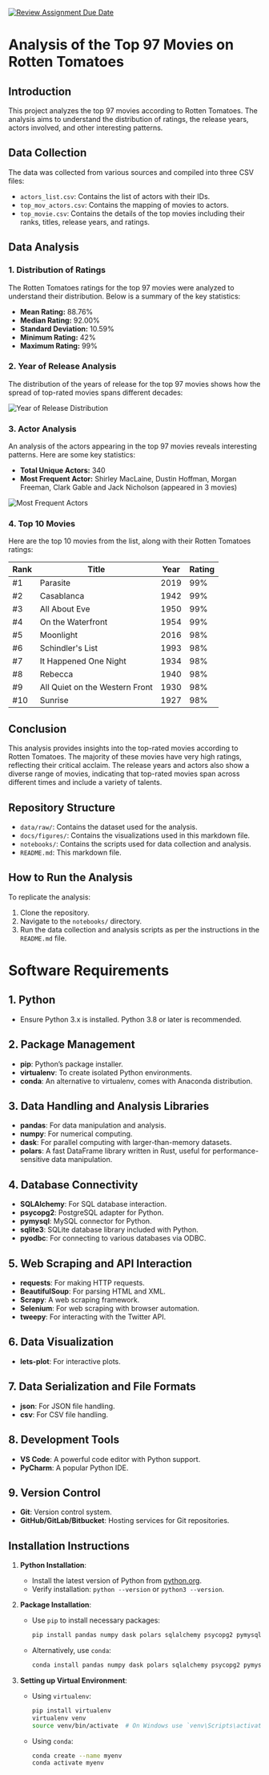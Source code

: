 [![Review Assignment Due Date](https://classroom.github.com/assets/deadline-readme-button-22041afd0340ce965d47ae6ef1cefeee28c7c493a6346c4f15d667ab976d596c.svg)](https://classroom.github.com/a/VaFOWmpj)


# Analysis of the Top 97 Movies on Rotten Tomatoes

## Introduction

This project analyzes the top 97 movies according to Rotten Tomatoes. The analysis aims to understand the distribution of ratings, the release years, actors involved, and other interesting patterns.

## Data Collection

The data was collected from various sources and compiled into three CSV files:
- `actors_list.csv`: Contains the list of actors with their IDs.
- `top_mov_actors.csv`: Contains the mapping of movies to actors.
- `top_movie.csv`: Contains the details of the top movies including their ranks, titles, release years, and ratings.

## Data Analysis

### 1. Distribution of Ratings

The Rotten Tomatoes ratings for the top 97 movies were analyzed to understand their distribution. Below is a summary of the key statistics:

- **Mean Rating:** 88.76%
- **Median Rating:** 92.00%
- **Standard Deviation:** 10.59%
- **Minimum Rating:** 42%
- **Maximum Rating:** 99%

### 2. Year of Release Analysis

The distribution of the years of release for the top 97 movies shows how the spread of top-rated movies spans different decades:

![Year of Release Distribution](docs/figures/year_wise_number_of_movies_released_bar_chart.png)

### 3. Actor Analysis

An analysis of the actors appearing in the top 97 movies reveals interesting patterns. Here are some key statistics:

- **Total Unique Actors:** 340
- **Most Frequent Actor:** Shirley MacLaine, Dustin Hoffman, Morgan Freeman, Clark Gable and Jack Nicholson (appeared in 3 movies)

![Most Frequent Actors](docs/figures/Most_Frequent_Actors.png)

### 4. Top 10 Movies

Here are the top 10 movies from the list, along with their Rotten Tomatoes ratings:

| Rank | Title                          | Year | Rating |
|------|--------------------------------|------|--------|
| #1   | Parasite                       | 2019 | 99%    |
| #2   | Casablanca                     | 1942 | 99%    |
| #3   | All About Eve                  | 1950 | 99%    |
| #4   | On the Waterfront              | 1954 | 99%    |
| #5   | Moonlight                      | 2016 | 98%    |
| #6   | Schindler's List               | 1993 | 98%    |
| #7   | It Happened One Night          | 1934 | 98%    |
| #8   | Rebecca                        | 1940 | 98%    |
| #9   | All Quiet on the Western Front | 1930 | 98%    |
| #10  | Sunrise                        | 1927 | 98%    |

## Conclusion

This analysis provides insights into the top-rated movies according to Rotten Tomatoes. The majority of these movies have very high ratings, reflecting their critical acclaim. The release years and actors also show a diverse range of movies, indicating that top-rated movies span across different times and include a variety of talents.

## Repository Structure

- `data/raw/`: Contains the dataset used for the analysis.
- `docs/figures/`: Contains the visualizations used in this markdown file.
- `notebooks/`: Contains the scripts used for data collection and analysis.
- `README.md`: This markdown file.

## How to Run the Analysis

To replicate the analysis:
1. Clone the repository.
2. Navigate to the `notebooks/` directory.
3. Run the data collection and analysis scripts as per the instructions in the `README.md` file.


# Software Requirements

## 1. Python
- Ensure Python 3.x is installed. Python 3.8 or later is recommended.

## 2. Package Management
- **pip**: Python’s package installer.
- **virtualenv**: To create isolated Python environments.
- **conda**: An alternative to virtualenv, comes with Anaconda distribution.

## 3. Data Handling and Analysis Libraries
- **pandas**: For data manipulation and analysis.
- **numpy**: For numerical computing.
- **dask**: For parallel computing with larger-than-memory datasets.
- **polars**: A fast DataFrame library written in Rust, useful for performance-sensitive data manipulation.

## 4. Database Connectivity
- **SQLAlchemy**: For SQL database interaction.
- **psycopg2**: PostgreSQL adapter for Python.
- **pymysql**: MySQL connector for Python.
- **sqlite3**: SQLite database library included with Python.
- **pyodbc**: For connecting to various databases via ODBC.

## 5. Web Scraping and API Interaction
- **requests**: For making HTTP requests.
- **BeautifulSoup**: For parsing HTML and XML.
- **Scrapy**: A web scraping framework.
- **Selenium**: For web scraping with browser automation.
- **tweepy**: For interacting with the Twitter API.

## 6. Data Visualization
- **lets-plot**: For interactive plots.

## 7. Data Serialization and File Formats
- **json**: For JSON file handling.
- **csv**: For CSV file handling.

## 8. Development Tools
- **VS Code**: A powerful code editor with Python support.
- **PyCharm**: A popular Python IDE.

## 9. Version Control
- **Git**: Version control system.
- **GitHub/GitLab/Bitbucket**: Hosting services for Git repositories.

## Installation Instructions
1. **Python Installation**:
    - Install the latest version of Python from [python.org](https://www.python.org/).
    - Verify installation: `python --version` or `python3 --version`.

2. **Package Installation**:
    - Use `pip` to install necessary packages:
      ```bash
      pip install pandas numpy dask polars sqlalchemy psycopg2 pymysql requests beautifulsoup4 scrapy selenium tweepy pyspark matplotlib seaborn plotly bokeh pyarrow fastparquet h5py airflow luigi prefect jupyterlab
      ```
    - Alternatively, use `conda`:
      ```bash
      conda install pandas numpy dask polars sqlalchemy psycopg2 pymysql requests beautifulsoup4 scrapy selenium tweepy pyspark matplotlib seaborn plotly bokeh pyarrow fastparquet h5py airflow luigi prefect jupyterlab
      ```

3. **Setting up Virtual Environment**:
    - Using `virtualenv`:
      ```bash
      pip install virtualenv
      virtualenv venv
      source venv/bin/activate  # On Windows use `venv\Scripts\activate`
      ```
    - Using `conda`:
      ```bash
      conda create --name myenv
      conda activate myenv
      ```




